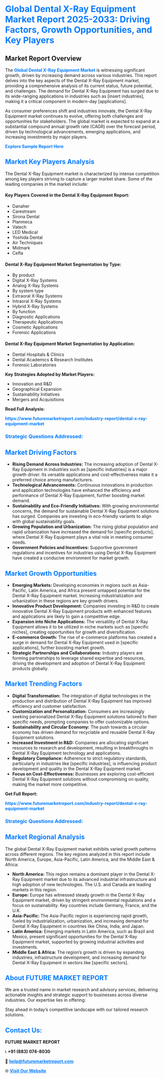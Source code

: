 <h1 style="color: #007BFF;">Global Dental X-Ray Equipment Market Report 2025-2033: Driving Factors, Growth Opportunities, and Key Players</h1>

<section id="overview">
<h2>Market Report Overview</h2>
<p>The <a href="https://www.futuremarketreport.com/industry-report/dental-x-ray-equipment-market" style="color: #007BFF; text-decoration: none;"><strong>Global Dental X-Ray Equipment Market</strong></a> is witnessing significant growth, driven by increasing demand across various industries. This report delves into the key aspects of the Dental X-Ray Equipment market, providing a comprehensive analysis of its current status, future potential, and challenges. The demand for Dental X-Ray Equipment has surged due to its wide-ranging applications in industries such as [insert industries], making it a critical component in modern-day [applications].</p>
<p>As consumer preferences shift and industries innovate, the Dental X-Ray Equipment market continues to evolve, offering both challenges and opportunities for stakeholders. The global market is expected to expand at a substantial compound annual growth rate (CAGR) over the forecast period, driven by technological advancements, emerging applications, and increasing investments by major players.</p>
</section>

<section id="overview">
<p><a href="https://www.futuremarketreport.com/request-sample/reportId=108087" style="color: #007BFF; text-decoration: none;"><strong>Explore Sample Report Here</strong></a></p>
</section>

<section id="key-players">
<h2 style="color: #007BFF;">Market Key Players Analysis</h2>
<p>The Dental X-Ray Equipment market is characterized by intense competition among key players striving to capture a larger market share. Some of the leading companies in the market include:</p>
<h4>Key Players Covered in the Dental X-Ray Equipment Report:</h4>
<ul><li>Danaher</li><li>Carestream</li><li>Sirona Dental</li><li>Planmeca</li><li>Vatech</li><li>LED Medical</li><li>Yoshida Dental</li><li>Air Techniques</li><li>Midmark</li><li>Cefla</li></ul>
<h4>Dental X-Ray Equipment Market Segmentation by Type:</h4>
<ul><li>By product</li><li>Digital X-Ray Systems</li><li>Analog X-Ray Systems</li><li>By system type</li><li>Extraoral X-Ray Systems</li><li>Intraoral X-Ray Systems</li><li>Hybrid X-Ray Systems</li><li>By function</li><li>Diagnostic Applications</li><li>Therapeutic Applications</li><li>Cosmetic Applications</li><li>Forensic Applications</li></ul>

<h4>Dental X-Ray Equipment Market Segmentation by Application:</h4>
<ul><li>Dental Hospitals &amp; Clinics</li><li>Dental Academics &amp; Research Institutes</li><li>Forensic Laboratories</li></ul>
<p><strong>Key Strategies Adopted by Market Players:</strong></p>
<ul>
<li>Innovation and R&D</li>
<li>Geographical Expansion</li>
<li>Sustainability Initiatives</li>
<li>Mergers and Acquisitions</li>
</ul>
</section>

<section>
<p><strong>Read Full Analysis: </strong></p><a href="https://www.futuremarketreport.com/industry-report/dental-x-ray-equipment-market" style="color: #007BFF; text-decoration: none;"><strong>https://www.futuremarketreport.com/industry-report/dental-x-ray-equipment-market</strong></a>
<h3 style="color: #007BFF;">Strategic Questions Addressed:</h3>
</section>

<section id="driving-factors">
<h2 style="color: #007BFF;">Market Driving Factors</h2>
<ul>
<li><strong>Rising Demand Across Industries:</strong> The increasing adoption of Dental X-Ray Equipment in industries such as [specific industries] is a major growth driver. Its versatile applications and cost-effectiveness make it a preferred choice among manufacturers.</li>
<li><strong>Technological Advancements:</strong> Continuous innovations in production and application technologies have enhanced the efficiency and performance of Dental X-Ray Equipment, further boosting market demand.</li>
<li><strong>Sustainability and Eco-Friendly Initiatives:</strong> With growing environmental concerns, the demand for sustainable Dental X-Ray Equipment solutions has surged. Companies are investing in eco-friendly variants to align with global sustainability goals.</li>
<li><strong>Growing Population and Urbanization:</strong> The rising global population and rapid urbanization have increased the demand for [specific products], where Dental X-Ray Equipment plays a vital role in meeting consumer needs.</li>
<li><strong>Government Policies and Incentives:</strong> Supportive government regulations and incentives for industries using Dental X-Ray Equipment have created a conducive environment for market growth.</li>
</ul>
</section>

<section id="growth-opportunities">
<h2 style="color: #007BFF;">Market Growth Opportunities</h2>
<ul>
<li><strong>Emerging Markets:</strong> Developing economies in regions such as Asia-Pacific, Latin America, and Africa present untapped potential for the Dental X-Ray Equipment market. Increasing industrialization and urbanization in these regions are key growth drivers.</li>
<li><strong>Innovative Product Development:</strong> Companies investing in R&D to create innovative Dental X-Ray Equipment products with enhanced features and applications are likely to gain a competitive edge.</li>
<li><strong>Expansion into Niche Applications:</strong> The versatility of Dental X-Ray Equipment allows it to be utilized in niche markets such as [specific niches], creating opportunities for growth and diversification.</li>
<li><strong>E-commerce Growth:</strong> The rise of e-commerce platforms has created a surge in demand for Dental X-Ray Equipment used in [specific applications], further boosting market growth.</li>
<li><strong>Strategic Partnerships and Collaborations:</strong> Industry players are forming partnerships to leverage shared expertise and resources, driving the development and adoption of Dental X-Ray Equipment products globally.</li>
</ul>
</section>

<section id="trending-factors">
<h2 style="color: #007BFF;">Market Trending Factors</h2>
<ul>
<li><strong>Digital Transformation:</strong> The integration of digital technologies in the production and distribution of Dental X-Ray Equipment has improved efficiency and customer satisfaction.</li>
<li><strong>Customization and Personalization:</strong> Consumers are increasingly seeking personalized Dental X-Ray Equipment solutions tailored to their specific needs, prompting companies to offer customizable options.</li>
<li><strong>Sustainability and Circular Economy:</strong> The push towards a circular economy has driven demand for recyclable and reusable Dental X-Ray Equipment solutions.</li>
<li><strong>Increased Investment in R&D:</strong> Companies are allocating significant resources to research and development, resulting in breakthroughs in Dental X-Ray Equipment technology and applications.</li>
<li><strong>Regulatory Compliance:</strong> Adherence to strict regulatory standards, particularly in industries like [specific industries], is influencing product development and quality in the Dental X-Ray Equipment market.</li>
<li><strong>Focus on Cost-Effectiveness:</strong> Businesses are exploring cost-efficient Dental X-Ray Equipment solutions without compromising on quality, making the market more competitive.</li>
</ul>
</section>

<section>
<p><strong>Get Full Report: </strong></p><a href="https://www.futuremarketreport.com/industry-report/dental-x-ray-equipment-market" style="color: #007BFF; text-decoration: none;"><strong>https://www.futuremarketreport.com/industry-report/dental-x-ray-equipment-market</strong></a>
<h3 style="color: #007BFF;">Strategic Questions Addressed:</h3>
</section>


<section id="regional-analysis">
<h2 style="color: #007BFF;">Market Regional Analysis</h2>
<p>The global Dental X-Ray Equipment market exhibits varied growth patterns across different regions. The key regions analyzed in this report include North America, Europe, Asia-Pacific, Latin America, and the Middle East & Africa:</p>
<ul>
<li><strong>North America:</strong> This region remains a dominant player in the Dental X-Ray Equipment market due to its advanced industrial infrastructure and high adoption of new technologies. The U.S. and Canada are leading markets in this region.</li>
<li><strong>Europe:</strong> Europe has witnessed steady growth in the Dental X-Ray Equipment market, driven by stringent environmental regulations and a focus on sustainability. Key countries include Germany, France, and the U.K.</li>
<li><strong>Asia-Pacific:</strong> The Asia-Pacific region is experiencing rapid growth, fueled by industrialization, urbanization, and increasing demand for Dental X-Ray Equipment in countries like China, India, and Japan.</li>
<li><strong>Latin America:</strong> Emerging markets in Latin America, such as Brazil and Mexico, present significant opportunities for the Dental X-Ray Equipment market, supported by growing industrial activities and investments.</li>
<li><strong>Middle East & Africa:</strong> The region’s growth is driven by expanding industries, infrastructure development, and increasing demand for Dental X-Ray Equipment in sectors like [specific sectors].</li>
</ul>
</section>

<footer>
<h2 style="color: #007BFF;">About FUTURE MARKET REPORT</h2>
<p>We are a trusted name in market research and advisory services, delivering actionable insights and strategic support to businesses across diverse industries. Our expertise lies in offering:</p>

<p>Stay ahead in today’s competitive landscape with our tailored research solutions.</p>

<h2 style="color: #007BFF;">Contact Us:</h2>
<p><strong>FUTURE MARKET REPORT</strong></p>
<p>📞 <strong>+91 (883) 074-8030</strong></p>
<p>📧 <strong><a href="mailto:help@futuremarketreport.com" style="color: #007BFF;">help@futuremarketreport.com</a></strong></p>
<p>🌐 <strong><a href="https://www.futuremarketreport.com/" style="color: #007BFF;">Visit Our Website</a></strong></p>
</footer>